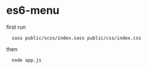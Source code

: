 # es6-menu

first run 
```
  sass public/scss/index.sass public/css/index.css
```

then  
```
  node app.js
```
